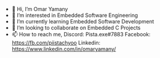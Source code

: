 - 👋 Hi, I’m Omar Yamany
- 👀 I’m interested in Embedded Software Engineering
- 🌱 I’m currently learning Embedded Software Development
- 💞️ I’m looking to collaborate on Embedded C Projects
- 📫 How to reach me, 
Discord: Pista.exe#7883
Facebook: https://fb.com/piistachyoo
Linkedin: https://www.linkedin.com/in/omaryamany/

<!---
Piistachyoo/Piistachyoo is a ✨ special ✨ repository because its `README.md` (this file) appears on your GitHub profile.
You can click the Preview link to take a look at your changes.
--->
